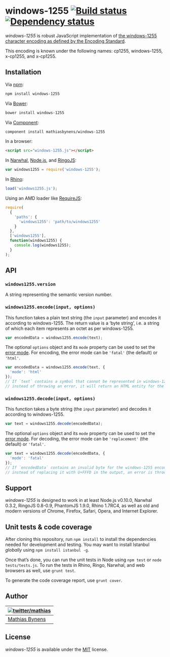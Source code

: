 # windows-1255 [![Build status](https://travis-ci.org/mathiasbynens/windows-1255.svg?branch=master)](https://travis-ci.org/mathiasbynens/windows-1255) [![Dependency status](https://gemnasium.com/mathiasbynens/windows-1255.svg)](https://gemnasium.com/mathiasbynens/windows-1255)

_windows-1255_ is robust JavaScript implementation of [the windows-1255 character encoding as defined by the Encoding Standard](http://encoding.spec.whatwg.org/#windows-1255).

This encoding is known under the following names: cp1255, windows-1255, x-cp1255, and x-cp1255.

## Installation

Via [npm](http://npmjs.org/):

```bash
npm install windows-1255
```

Via [Bower](http://bower.io/):

```bash
bower install windows-1255
```

Via [Component](https://github.com/component/component):

```bash
component install mathiasbynens/windows-1255
```

In a browser:

```html
<script src="windows-1255.js"></script>
```

In [Narwhal](http://narwhaljs.org/), [Node.js](http://nodejs.org/), and [RingoJS](http://ringojs.org/):

```js
var windows1255 = require('windows-1255');
```

In [Rhino](http://www.mozilla.org/rhino/):

```js
load('windows1255.js');
```

Using an AMD loader like [RequireJS](http://requirejs.org/):

```js
require(
  {
    'paths': {
      'windows1255': 'path/to/windows1255'
    }
  },
  ['windows1255'],
  function(windows1255) {
    console.log(windows1255);
  }
);
```

## API

### `windows1255.version`

A string representing the semantic version number.

### `windows1255.encode(input, options)`

This function takes a plain text string (the `input` parameter) and encodes it according to windows-1255. The return value is a ‘byte string’, i.e. a string of which each item represents an octet as per windows-1255.

```js
var encodedData = windows1255.encode(text);
```

The optional `options` object and its `mode` property can be used to set the [error mode](http://encoding.spec.whatwg.org/#error-mode). For encoding, the error mode can be `'fatal'` (the default) or `'html'`.

```js
var encodedData = windows1255.encode(text, {
  'mode': 'html'
});
// If `text` contains a symbol that cannot be represented in windows-1255,
// instead of throwing an error, it will return an HTML entity for the symbol.
```

### `windows1255.decode(input, options)`

This function takes a byte string (the `input` parameter) and decodes it according to windows-1255.

```js
var text = windows1255.decode(encodedData);
```

The optional `options` object and its `mode` property can be used to set the [error mode](http://encoding.spec.whatwg.org/#error-mode). For decoding, the error mode can be `'replacement'` (the default) or `'fatal'`.

```js
var text = windows1255.decode(encodedData, {
  'mode': 'fatal'
});
// If `encodedData` contains an invalid byte for the windows-1255 encoding,
// instead of replacing it with U+FFFD in the output, an error is thrown.
```

## Support

_windows-1255_ is designed to work in at least Node.js v0.10.0, Narwhal 0.3.2, RingoJS 0.8-0.9, PhantomJS 1.9.0, Rhino 1.7RC4, as well as old and modern versions of Chrome, Firefox, Safari, Opera, and Internet Explorer.

## Unit tests & code coverage

After cloning this repository, run `npm install` to install the dependencies needed for development and testing. You may want to install Istanbul _globally_ using `npm install istanbul -g`.

Once that’s done, you can run the unit tests in Node using `npm test` or `node tests/tests.js`. To run the tests in Rhino, Ringo, Narwhal, and web browsers as well, use `grunt test`.

To generate the code coverage report, use `grunt cover`.

## Author

| [![twitter/mathias](https://gravatar.com/avatar/24e08a9ea84deb17ae121074d0f17125?s=70)](https://twitter.com/mathias "Follow @mathias on Twitter") |
|---|
| [Mathias Bynens](http://mathiasbynens.be/) |

## License

_windows-1255_ is available under the [MIT](http://mths.be/mit) license.
